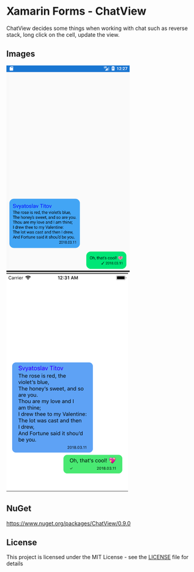 # Xamarin Forms - ChatView

ChatView decides some things when working with chat such as reverse stack, long click on the cell, update the view.

## Images

![ScreenshotDroid](Screenshots/sample_android.png)![ScreenshotiOS](Screenshots/sample_ios.png)

## NuGet

https://www.nuget.org/packages/ChatView/0.9.0

## License

This project is licensed under the MIT License - see the [LICENSE](LICENSE) file for details
